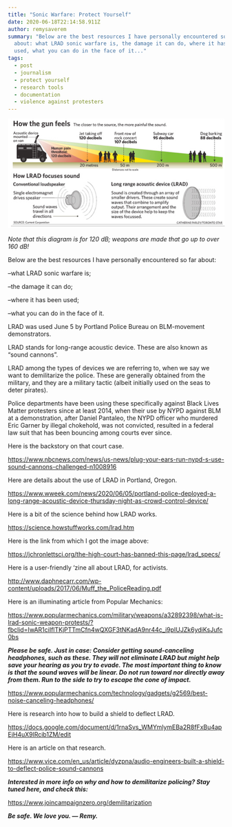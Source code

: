```yaml
---
title: "Sonic Warfare: Protect Yourself"
date: 2020-06-18T22:14:58.911Z
author: remysaverem
summary: "Below are the best resources I have personally encountered so far
  about: what LRAD sonic warfare is, the damage it can do, where it has been
  used, what you can do in the face of it..."
tags:
  - post
  - journalism
  - protect yourself
  - research tools
  - documentation
  - violence against protesters
---
```

![LRAD diagram](/static/img/lrad-diagram-1-.png)

*Note that this diagram is for 120 dB; weapons are made that go up to over 160 dB!*

Below are the best resources I have personally encountered so far about:

–what LRAD sonic warfare is;

–the damage it can do;

–where it has been used;

–what you can do in the face of it.

LRAD was used June 5 by Portland Police Bureau on BLM-movement demonstrators.

LRAD stands for long-range acoustic device. These are also known as “sound cannons”.

LRAD among the types of devices we are referring to, when we say we want to demilitarize the police. These are generally obtained from the military, and they are a military tactic (albeit initially used on the seas to deter pirates).

Police departments have been using these specifically against Black Lives Matter protesters since at least 2014, when their use by NYPD against BLM at a demonstration, after Daniel Pantaleo, the NYPD officer who murdered Eric Garner by illegal chokehold, was not convicted, resulted in a federal law suit that has been bouncing among courts ever since.

Here is the backstory on that court case.

<https://www.nbcnews.com/news/us-news/plug-your-ears-run-nypd-s-use-sound-cannons-challenged-n1008916>

Here are details about the use of LRAD in Portland, Oregon.

<https://www.wweek.com/news/2020/06/05/portland-police-deployed-a-long-range-acoustic-device-thursday-night-as-crowd-control-device/>

Here is a bit of the science behind how LRAD works.

<https://science.howstuffworks.com/lrad.htm>

Here is the link from which I got the image above:

<https://jchronlettsci.org/the-high-court-has-banned-this-page/lrad_specs/>

Here is a user-friendly ‘zine all about LRAD, for activists.

<http://www.daphnecarr.com/wp-content/uploads/2017/06/Muff_the_PoliceReading.pdf>

Here is an illuminating article from Popular Mechanics:

<https://www.popularmechanics.com/military/weapons/a32892398/what-is-lrad-sonic-weapon-protests/?fbclid=IwAR1ciIflTKjPTTmCfn4wQXGF3tNKadA9nr44c_i9pIUJZk6ydiKsJufc0bs>

***Please be safe. Just in case: Consider getting sound-canceling headphones, such as these. They will not eliminate LRAD but might help save your hearing as you try to evade. The most important thing to know is that the sound waves will be linear. Do not run toward nor directly away from them. Run to the side to try to escape the cone of impact.***

<https://www.popularmechanics.com/technology/gadgets/g2569/best-noise-canceling-headphones/>

Here is research into how to build a shield to deflect LRAD.

<https://docs.google.com/document/d/1rnaSvs_WMYmlymEBa2R8fFxBu4apEjH4uX9lRcib1ZM/edit>

Here is an article on that research.

<https://www.vice.com/en_us/article/dyzpna/audio-engineers-built-a-shield-to-deflect-police-sound-cannons>

***Interested in more info on why and how to demilitarize policing? Stay tuned here, and check this:***

<https://www.joincampaignzero.org/demilitarization>

***Be safe. We love you. — Remy.***

<!--EndFragment-->